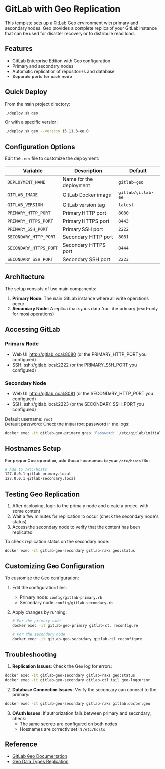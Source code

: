 # GitLab with Geo Replication

This template sets up a GitLab Geo environment with primary and secondary nodes. Geo provides a complete replica of your GitLab instance that can be used for disaster recovery or to distribute read load.

## Features

- GitLab Enterprise Edition with Geo configuration
- Primary and secondary nodes
- Automatic replication of repositories and database
- Separate ports for each node

## Quick Deploy

From the main project directory:

```bash
./deploy.sh geo
```

Or with a specific version:

```bash
./deploy.sh geo --version 15.11.3-ee.0
```

## Configuration Options

Edit the `.env` file to customize the deployment:

| Variable | Description | Default |
|----------|-------------|---------|
| `DEPLOYMENT_NAME` | Name for the deployment | `gitlab-geo` |
| `GITLAB_IMAGE` | GitLab Docker image | `gitlab/gitlab-ee` |
| `GITLAB_VERSION` | GitLab version tag | `latest` |
| `PRIMARY_HTTP_PORT` | Primary HTTP port | `8080` |
| `PRIMARY_HTTPS_PORT` | Primary HTTPS port | `8443` |
| `PRIMARY_SSH_PORT` | Primary SSH port | `2222` |
| `SECONDARY_HTTP_PORT` | Secondary HTTP port | `8081` |
| `SECONDARY_HTTPS_PORT` | Secondary HTTPS port | `8444` |
| `SECONDARY_SSH_PORT` | Secondary SSH port | `2223` |

## Architecture

The setup consists of two main components:

1. **Primary Node**: The main GitLab instance where all write operations occur
2. **Secondary Node**: A replica that syncs data from the primary (read-only for most operations)

## Accessing GitLab

### Primary Node
- Web UI: http://gitlab.local:8080 (or the PRIMARY_HTTP_PORT you configured)
- SSH: ssh://gitlab.local:2222 (or the PRIMARY_SSH_PORT you configured)

### Secondary Node
- Web UI: http://gitlab.local:8081 (or the SECONDARY_HTTP_PORT you configured)
- SSH: ssh://gitlab.local:2223 (or the SECONDARY_SSH_PORT you configured)

Default username: `root`  
Default password: Check the initial root password in the logs:
```bash
docker exec -it gitlab-geo-primary grep 'Password:' /etc/gitlab/initial_root_password
```

## Hostnames Setup

For proper Geo operation, add these hostnames to your `/etc/hosts` file:

```bash
# Add to /etc/hosts
127.0.0.1 gitlab-primary.local
127.0.0.1 gitlab-secondary.local
```

## Testing Geo Replication

1. After deploying, login to the primary node and create a project with some content
2. Wait a few minutes for replication to occur (check the secondary node's status)
3. Access the secondary node to verify that the content has been replicated

To check replication status on the secondary node:

```bash
docker exec -it gitlab-geo-secondary gitlab-rake geo:status
```

## Customizing Geo Configuration

To customize the Geo configuration:

1. Edit the configuration files:
   - Primary node: `config/gitlab-primary.rb`
   - Secondary node: `config/gitlab-secondary.rb`

2. Apply changes by running:
   ```bash
   # For the primary node
   docker exec -it gitlab-geo-primary gitlab-ctl reconfigure
   
   # For the secondary node
   docker exec -it gitlab-geo-secondary gitlab-ctl reconfigure
   ```

## Troubleshooting

1. **Replication Issues**: Check the Geo log for errors:

```bash
docker exec -it gitlab-geo-secondary gitlab-rake geo:status
docker exec -it gitlab-geo-secondary gitlab-ctl tail geo-logcursor
```

2. **Database Connection Issues**: Verify the secondary can connect to the primary:

```bash
docker exec -it gitlab-geo-secondary gitlab-rake gitlab:doctor:geo
```

3. **OAuth Issues**: If authorization fails between primary and secondary, check:
   - The same secrets are configured on both nodes
   - Hostnames are correctly set in `/etc/hosts`

## Reference

- [GitLab Geo Documentation](https://docs.gitlab.com/ee/administration/geo/index.html)
- [Geo Data Types Replication](https://docs.gitlab.com/ee/administration/geo/replication/datatypes.html)